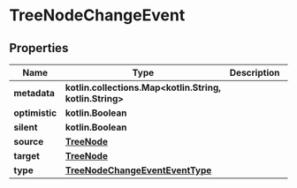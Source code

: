 
# TreeNodeChangeEvent

## Properties
| Name | Type | Description | Notes |
| ------------ | ------------- | ------------- | ------------- |
| **metadata** | **kotlin.collections.Map&lt;kotlin.String, kotlin.String&gt;** |  |  [optional] |
| **optimistic** | **kotlin.Boolean** |  |  [optional] |
| **silent** | **kotlin.Boolean** |  |  [optional] |
| **source** | [**TreeNode**](TreeNode.md) |  |  [optional] |
| **target** | [**TreeNode**](TreeNode.md) |  |  [optional] |
| **type** | [**TreeNodeChangeEventEventType**](TreeNodeChangeEventEventType.md) |  |  [optional] |



